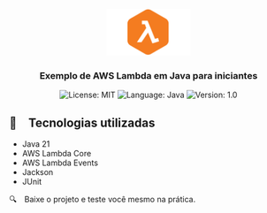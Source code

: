 <p align="center" width="100%">
    <img width="30%" src="https://github.com/gilsonsilvati/aws-lambda-java-starter-example/blob/main/images/lambda.png"> 
</p>


<h3 align="center">
  Exemplo de AWS Lambda em Java para iniciantes
</h3>

<p align="center">

  <img alt="License: MIT" src="https://img.shields.io/badge/license-MIT-%2304D361">
  <img alt="Language: Java" src="https://img.shields.io/badge/language-java-green">
  <img alt="Version: 1.0" src="https://img.shields.io/badge/version-1.0-yellowgreen">

</p>


## :rocket: Tecnologias utilizadas

* Java 21
* AWS Lambda Core
* AWS Lambda Events
* Jackson
* JUnit

:mag: Baixe o projeto e teste você mesmo na prática.
